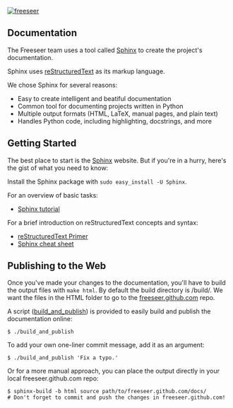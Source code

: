 [![freeseer](https://github.com/Freeseer/freeseer.github.com/raw/master/img/banner.png
"Freeseer by FOSSLC")](http://freeseer.github.com)

Documentation
-------------

The Freeseer team uses a tool called [Sphinx](http://sphinx.pocoo.org) to create
the project's documentation.

Sphinx uses [reStructuredText](http://docutils.sf.net/rst.html) as its markup
language.

We chose Sphinx for several reasons:

* Easy to create intelligent and beatiful documentation
* Common tool for documenting projects written in Python
* Multiple output formats (HTML, LaTeX, manual pages, and plain text)
* Handles Python code, including highlighting, docstrings, and more

Getting Started
---------------
The best place to start is the [Sphinx](http://sphinx.pocoo.org) website.
But if you're in a hurry, here's the gist of what you need to know:

Install the Sphinx package with `sudo easy_install -U Sphinx`.

For an overview of basic tasks:

* [Sphinx tutorial](http://sphinx.pocoo.org/tutorial.html)

For a brief introduction on reStructuredText concepts and syntax:

* [reStructuredText Primer](http://sphinx.pocoo.org/rest.html)
* [Sphinx cheat sheet](http://matplotlib.sourceforge.net/sampledoc/cheatsheet.html)

Publishing to the Web
---------------------

Once you've made your changes to the documentation, you'll have to build the
output files with `make html`. By default the build directory is /build/.
We want the files in the HTML folder to go to the
[freeseer.github.com](https://github.com/Freeseer/freeseer.github.com) repo.


A script ([build_and_publish](https://github.com/Freeseer/freeseer-docs/blob/master/publish.sh))
is provided to easily build and publish the documentation online:

    $ ./build_and_publish

To add your own one-liner commit message, add it as an argument:

    $ ./build_and_publish 'Fix a typo.'

Or for a more manual approach, you can place the output directly in your local freeseer.github.com repo:

    $ sphinx-build -b html source path/to/freeseer.github.com/docs/
    # Don't forget to commit and push the changes in freeseer.github.com!
